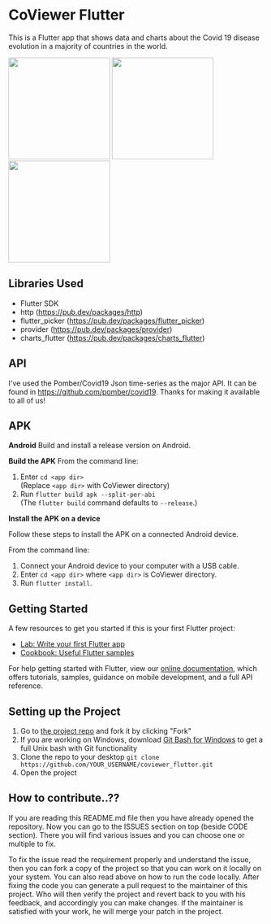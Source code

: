 # CoViewer Flutter

This is a Flutter app that shows data and charts about the Covid 19 disease evolution in a majority of countries in the world.

<img src="demo/Screenshot_1587331669.png" width="200"/>   <img src="demo/Screenshot_1587331676.png" width="200"/>   <img src="demo/Screenshot_1587331686.png" width="200"/>

## Libraries Used
- Flutter SDK
- http (https://pub.dev/packages/http)
- flutter_picker (https://pub.dev/packages/flutter_picker)
- provider (https://pub.dev/packages/provider)
- charts_flutter (https://pub.dev/packages/charts_flutter)


## API

I've used the Pomber/Covid19 Json time-series as the major API.
It can be found in https://github.com/pomber/covid19.
Thanks for making it available to all of us!

## APK
**Android**
Build and install a release version on Android.

**Build the APK**
From the command line:

1.  Enter  `cd <app dir>`  
    (Replace  `<app dir>`  with CoViewer directory)
2.  Run  `flutter build apk --split-per-abi`  
    (The  `flutter build`  command defaults to  `--release`.)
    
**Install the APK on a device**

Follow these steps to install the APK on a connected Android device.

From the command line:

1.  Connect your Android device to your computer with a USB cable.
2.  Enter  `cd <app dir>`  where  `<app dir>`  is CoViewer directory.
3.  Run  `flutter install`.

## Getting Started

A few resources to get you started if this is your first Flutter project:

- [Lab: Write your first Flutter app](https://flutter.dev/docs/get-started/codelab)
- [Cookbook: Useful Flutter samples](https://flutter.dev/docs/cookbook)

For help getting started with Flutter, view our
[online documentation](https://flutter.dev/docs), which offers tutorials,
samples, guidance on mobile development, and a full API reference.

## Setting up the Project

1. Go to [the project repo](https://github.com/shrpereira/coviewer_flutter) and fork it by clicking "Fork" 
2. If you are working on Windows, download [Git Bash for Windows](https://git-for-windows.github.io/) to get a full Unix bash with Git functionality
3. Clone the repo to your desktop `git clone https://github.com/YOUR_USERNAME/coviewer_flutter.git`
4. Open the project

## How to contribute..??

If you are reading this README.md file then you have already opened the repository.
Now you can go to the ISSUES section on top (beside CODE section). There you will
find various issues and you can choose one or multiple to fix. 

To fix the issue read the requirement properly and understand the issue, then you can 
fork a copy of the project so that you can work on it locally on your system. You can 
also read above on how to run the code locally. After fixing the code you can generate 
a pull request to the maintainer of this project. Who will then verify the project and 
revert back to you with his feedback, and accordingly you can make changes. If the 
maintainer is satisfied with your work, he will merge your patch in the project.


